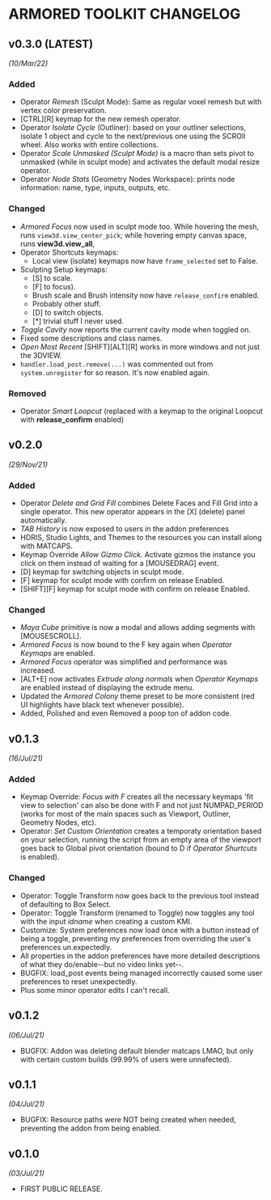 # ARMORED TOOLKIT CHANGELOG


## v0.3.0 (LATEST)
*(10/Mar/22)*

### Added ###
- Operator *Remesh* (Sculpt Mode): Same as regular voxel remesh but with vertex color preservation.
- [CTRL][R] keymap for the new remesh operator.
- Operator *Isolate Cycle* (Outliner): based on your outliner selections, isolate 1 object and cycle to the next/previous one using the SCROll wheel. Also works with entire collections.
- Operator *Scale Unmasked (Sculpt Mode)* is a macro than sets pivot to unmasked (while in sculpt mode) and activates the default modal resize operator.
- Operator *Node Stats* (Geometry Nodes Workspace): prints node information: name, type, inputs, outputs, etc.

### Changed ###
- *Armored Focus* now used in sculpt mode too. While hovering the mesh, runs `view3d.view_center_pick`; while hovering empty canvas space, runs **view3d.view_all**, 
- Operator Shortcuts keymaps:
    + Local view (isolate) keymaps now have `frame_selected` set to False.
- Sculpting Setup keymaps:
    + [S] to scale.
    + [F] to focus).
    + Brush scale and Brush intensity now have `release_confirm` enabled.
    + Probably other stuff.
    - [D] to switch objects.
    - [*] trivial stuff I never used.
- *Toggle Cavity* now reports the current cavity mode when toggled on.
- Fixed some descriptions and class names.
- *Open Most Recent* [SHIFT][ALT][R] works in more windows and not just the 3DVIEW.
- `handler.load_post.remove(...)` was commented out from `system.unregister` for so reason. It's now enabled again.

### Removed ###
- Operator *Smart Loopcut* (replaced with a keymap to the original Loopcut with **release_confirm** enabled)


## v0.2.0
*(29/Nov/21)*

### Added ###
- Operator *Delete and Grid Fill* combines Delete Faces and Fill Grid into a single operator. This new operator appears in the [X] (delete) panel automatically.
- *TAB History* is now exposed to users in the addon preferences
- HDRIS, Studio Lights, and Themes to the resources you can install along with MATCAPS.
- Keymap Override *Allow Gizmo Click*. Activate gizmos the instance you click on them instead of waiting for a [MOUSEDRAG] event.
- [D] keymap for switching objects in sculpt mode.
- [F] keymap for sculpt mode with confirm on release Enabled.
- [SHIFT][F] keymap for sculpt mode with confirm on release Enabled.

### Changed ###
- *Maya Cube* primitive is now a modal and allows adding segments with [MOUSESCROLL].
- *Armored Focus* is now bound to the F key again when *Operator Keymaps* are enabled.
- *Armored Focus* operator was simplified and performance was increased.
- [ALT+E] now activates *Extrude along normals* when *Operator Keymaps* are enabled instead of displaying the extrude menu.
- Updated the *Armored Colony* theme preset to be more consistent (red UI highlights have black text whenever possible).
- Added, Polished and even Removed a poop ton of addon code.


## v0.1.3
*(16/Jul/21)*

### Added ###
- Keymap Override: *Focus with F* creates all the necessary keymaps 'fit view to selection' can also be done with F and not just NUMPAD_PERIOD (works for most of the main spaces such as Viewport, Outliner, Geometry Nodes, etc).
- Operator: *Set Custom Orientation* creates a temporaty orientation based on your selection, running the script from an empty area of the viewport goes back to Global pivot orientation (bound to D if *Operator Shurtcuts* is enabled).

### Changed ###
- Operator: Toggle Transform now goes back to the previous tool instead of defaulting to Box Select.
- Operator: Toggle Transform (renamed to Toggle) now toggles any tool with the input *idname* when creating a custom KMI.
- Customize: System preferences now load once with a button instead of being a toggle, preventing my preferences from overriding the user's preferences un.expectedly.
- All properties in the addon preferences have more detailed descriptions of what they do/enable--but no video links yet--.
- BUGFIX: load_post events being managed incorrectly caused some user preferences to reset unexpectedly.
- Plus some minor operator edits I can't recall.


## v0.1.2
*(06/Jul/21)*
- BUGFIX: Addon was deleting default blender matcaps LMAO, but only with certain custom builds (99.99% of users were unnafected).


## v0.1.1
*(04/Jul/21)*
- BUGFIX: Resource paths were NOT being created when needed, preventing the addon from being enabled.


## v0.1.0
*(03/Jul/21)*
- FIRST PUBLIC RELEASE.
